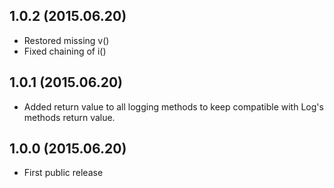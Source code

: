 1.0.2 (2015.06.20)
------------------
 - Restored missing v()
 - Fixed chaining of i()

1.0.1 (2015.06.20)
------------------
 - Added return value to all logging methods to keep compatible with Log's methods return value.

1.0.0 (2015.06.20)
------------------
 - First public release

